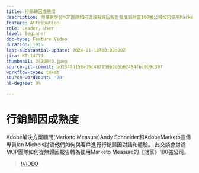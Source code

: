 ```yaml
---
title: 行銷歸因成熟度
description: 向專家學習MOP團隊如何從沒有歸因報告發展到財富100強公司如何使用Marketo Measure。
feature: Attribution
role: Leader, User
level: Beginner
doc-type: Feature Video
duration: 1915
last-substantial-update: 2024-01-18T00:00:00Z
jira: KT-14779
thumbnail: 3426840.jpeg
source-git-commit: ed134fd158ed6c487159b2c6b62484fbc0b9c397
workflow-type: tm+mt
source-wordcount: '70'
ht-degree: 0%

---
```



# 行銷歸因成熟度

Adobe解決方案顧問(Marketo Measure)Andy Schneider和AdobeMarketo宣傳專員Ian Michels討論他們如何與客戶進行行銷歸因對話和體驗。 此交談會討論MOP團隊如何從無歸因報告轉為使用Marketo Measure的《財富》100強公司。

>[!VIDEO](https://video.tv.adobe.com/v/3426840/?learn=on)


